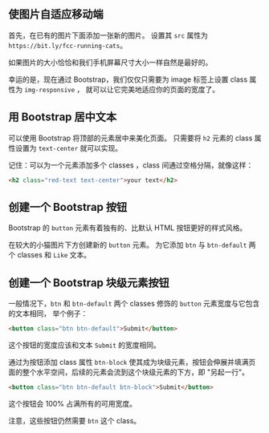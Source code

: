 ## **使图片自适应移动端**

首先，在已有的图片下面添加一张新的图片。 设置其 `src` 属性为 `https://bit.ly/fcc-running-cats`。

如果图片的大小恰恰和我们手机屏幕尺寸大小一样自然是最好的。

幸运的是，现在通过 Bootstrap，我们仅仅只需要为 image 标签上设置 class 属性为 `img-responsive` ， 就可以让它完美地适应你的页面的宽度了。

## **用 Bootstrap 居中文本**

可以使用 Bootstrap 将顶部的元素居中来美化页面。 只需要将 `h2` 元素的 class 属性设置为 `text-center` 就可以实现。

记住：可以为一个元素添加多个 classes ，class 间通过空格分隔，就像这样：

```html
<h2 class="red-text text-center">your text</h2>
```



## **创建一个 Bootstrap 按钮**

Bootstrap 的 `button` 元素有着独有的、比默认 HTML 按钮更好的样式风格。

在较大的小猫图片下方创建新的 `button` 元素。 为它添加 `btn` 与 `btn-default` 两个 classes 和 `Like` 文本。



## **创建一个 Bootstrap 块级元素按钮**

一般情况下，`btn` 和 `btn-default` 两个 classes 修饰的 `button` 元素宽度与它包含的文本相同， 举个例子：

```html
<button class="btn btn-default">Submit</button>
```

这个按钮的宽度应该和文本 `Submit` 的宽度相同。



通过为按钮添加 class 属性 `btn-block` 使其成为块级元素，按钮会伸展并填满页面的整个水平空间，后续的元素会流到这个块级元素的下方，即 "另起一行"。

```html
<button class="btn btn-default btn-block">Submit</button>
```

这个按钮会 100% 占满所有的可用宽度。



注意，这些按钮仍然需要 `btn` 这个 class。

